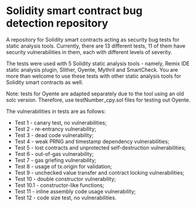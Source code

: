 # Solidity smart contract bug detection repository
A repository for Solidity smart contracts acting as security bug tests for static analysis tools. Currently, there are 13 different tests, 11 of them have security vulnerabilities in them, each with different levels of severity. 

The tests were used with 5 Solidity static analysis tools - namely, Remix IDE static analysis plugin, Slither, Oyente, Mythril and SmartCheck. You are more than welcome to use these tests with other static analysis tools for Solidity smart contracts as well.

Note: tests for Oyente are adapted separately due to the tool using an old solc version. Therefore, use testNumber_cpy.sol files for testing out Oyente.

The vulnerabilities in tests are as follows:
* Test 1 - canary test, no vulnerabilities; 
* Test 2 -  re-entrancy vulnerability; 
* Test 3 - dead code vulnerability; 
* Test 4 - weak PRNG and timestamp dependency vulnerabilities; 
* Test 5 - lost contracts and unprotected self-destruction vulnerabilities; 
* Test 6 - out-of-gas vulnerability; 
* Test 7 - gas griefing vulnerability; 
* Test 8 - usage of tx.origin for validation; 
* Test 9 - unchecked value transfer and contract locking vulnerabilities; 
* Test 10 - double constructor vulnerability; 
* Test 10.1 - constructor-like functions; 
* Test 11 - inline assembly code usage vulnerability; 
* Test 12 - code size test, no vulnerabilities.
